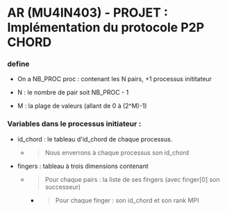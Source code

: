 # AR (MU4IN403)  - PROJET : Implémentation du protocole P2P CHORD


### define

- On a NB_PROC proc : contenant les N pairs, +1 processus inititateur

- N : le nombre de pair soit NB_PROC - 1

- M : la plage de valeurs (allant de 0 à (2^M)-1)



### Variables dans le processus initiateur :

- id_chord : le tableau d'id_chord de chaque processus.
    - > Nous enverrons à chaque processus son id_chord

- fingers : tableau à trois dimensions contenant 
     - > Pour chaque pairs : la liste de ses fingers (avec finger[0] son successeur)
       - > Pour chaque finger : son id_chord et son rank MPI

